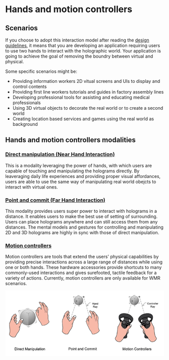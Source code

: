# Hands and motion controllers
## Scenarios
If you choose to adopt this interaction model after reading the <a href="mixed-reality-docs/interaction-fundamentals.md">design guidelines</a>, it means that you are developing an application requiring users to use two hands to interact with the holographic world. Your application is going to achieve the goal of removing the boundry between virtual and physical.

Some specific scenarios might be:
* Providing information workers 2D vitual screens and UIs to display and control contents
* Providing first line workers tutorials and guides in factory assembly lines
* Developing professional tools for assisting and educating medical professionals  
* Using 3D virtual objects to decorate the real world or to create a second world 
* Creating location based services and games using the real world as background

## Hands and motion controllers modalities
### [Direct manipulation (Near Hand Interaction)](direct-manipulation.md)
This is a modality leveraging the power of hands, with which users are capable of touching and manipulating the holograms directly. By leaveraging daily life experiences and providing proper visual affordances, users are able to use the same way of manipulating real world obejcts to interact with virtual ones.   

### [Point and commit (Far Hand Interaction)](point-and-commit.md)
This modality provides users super power to interact with holograms in a distance. It enables users to make the best use of setting of surrounding. Users can place holograms anywhere and can still access them from any distances. The mental models and gestures for controlling and manipulating 2D and 3D holograms are highly in sync with those of direct manipulation.

### [Motion controllers](motion-controllers.md)
Motion controllers are tools that extend the users' physical capabilities by providing precise interactions across a large range of distances while using one or both hands. These hardware accessories provide shortcuts to many commonly-used interactions and gives surefooted, tactile feedback for a variety of actions. Currently, motion controllers are only available for WMR scenarios. 

![](images/Hands-and-controllers-720px.jpg)<br>

